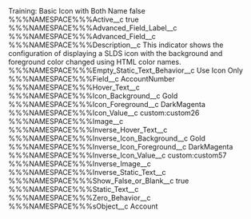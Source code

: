 <?xml version="1.0" encoding="UTF-8"?>
<CustomMetadata xmlns="http://soap.sforce.com/2006/04/metadata" xmlns:xsi="http://www.w3.org/2001/XMLSchema-instance" xmlns:xsd="http://www.w3.org/2001/XMLSchema">
    <label>Training: Basic Icon with Both Name</label>
    <protected>false</protected>
    <values>
        <field>%%%NAMESPACE%%%Active__c</field>
        <value xsi:type="xsd:boolean">true</value>
    </values>
    <values>
        <field>%%%NAMESPACE%%%Advanced_Field_Label__c</field>
        <value xsi:nil="true"/>
    </values>
    <values>
        <field>%%%NAMESPACE%%%Advanced_Field__c</field>
        <value xsi:nil="true"/>
    </values>
    <values>
        <field>%%%NAMESPACE%%%Description__c</field>
        <value xsi:type="xsd:string">This indicator shows the configuration of displaying a SLDS icon with the background and foreground color changed using HTML color names.</value>
    </values>
    <values>
        <field>%%%NAMESPACE%%%Empty_Static_Text_Behavior__c</field>
        <value xsi:type="xsd:string">Use Icon Only</value>
    </values>
    <values>
        <field>%%%NAMESPACE%%%Field__c</field>
        <value xsi:type="xsd:string">AccountNumber</value>
    </values>
    <values>
        <field>%%%NAMESPACE%%%Hover_Text__c</field>
        <value xsi:nil="true"/>
    </values>
    <values>
        <field>%%%NAMESPACE%%%Icon_Background__c</field>
        <value xsi:type="xsd:string">Gold</value>
    </values>
    <values>
        <field>%%%NAMESPACE%%%Icon_Foreground__c</field>
        <value xsi:type="xsd:string">DarkMagenta</value>
    </values>
    <values>
        <field>%%%NAMESPACE%%%Icon_Value__c</field>
        <value xsi:type="xsd:string">custom:custom26</value>
    </values>
    <values>
        <field>%%%NAMESPACE%%%Image__c</field>
        <value xsi:nil="true"/>
    </values>
    <values>
        <field>%%%NAMESPACE%%%Inverse_Hover_Text__c</field>
        <value xsi:nil="true"/>
    </values>
    <values>
        <field>%%%NAMESPACE%%%Inverse_Icon_Background__c</field>
        <value xsi:type="xsd:string">Gold</value>
    </values>
    <values>
        <field>%%%NAMESPACE%%%Inverse_Icon_Foreground__c</field>
        <value xsi:type="xsd:string">DarkMagenta</value>
    </values>
    <values>
        <field>%%%NAMESPACE%%%Inverse_Icon_Value__c</field>
        <value xsi:type="xsd:string">custom:custom57</value>
    </values>
    <values>
        <field>%%%NAMESPACE%%%Inverse_Image__c</field>
        <value xsi:nil="true"/>
    </values>
    <values>
        <field>%%%NAMESPACE%%%Inverse_Static_Text__c</field>
        <value xsi:nil="true"/>
    </values>
    <values>
        <field>%%%NAMESPACE%%%Show_False_or_Blank__c</field>
        <value xsi:type="xsd:boolean">true</value>
    </values>
    <values>
        <field>%%%NAMESPACE%%%Static_Text__c</field>
        <value xsi:nil="true"/>
    </values>
    <values>
        <field>%%%NAMESPACE%%%Zero_Behavior__c</field>
        <value xsi:nil="true"/>
    </values>
    <values>
        <field>%%%NAMESPACE%%%sObject__c</field>
        <value xsi:type="xsd:string">Account</value>
    </values>
</CustomMetadata>

